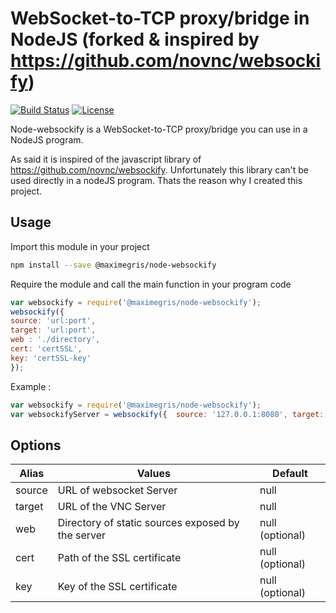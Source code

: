 # WebSocket-to-TCP proxy/bridge in NodeJS (forked & inspired by https://github.com/novnc/websockify)
[![Build Status](https://travis-ci.org/maximegris/node-websockify.svg?branch=master)](https://travis-ci.org/maximegris/node-websockify) 
[![License](https://img.shields.io/badge/license-MIT-green.svg?style=flat)](https://github.com/maximegris/node-websockify/blob/master/LICENSE.md)


Node-websockify is a WebSocket-to-TCP proxy/bridge you can use in a NodeJS program. 

As said it is inspired of the javascript library of https://github.com/novnc/websockify. Unfortunately this library can't be used directly in a nodeJS program. Thats the reason why I created this project.

## Usage ##

Import this module in your project

```bash
npm install --save @maximegris/node-websockify
```

Require the module and call the main function in your program code

```javascript
var websockify = require('@maximegris/node-websockify');
websockify({
source: 'url:port',
target: 'url:port',
web : './directory',
cert: 'certSSL',
key: 'certSSL-key'
});
```

Example :

```javascript
var websockify = require('@maximegris/node-websockify');
var websockifyServer = websockify({  source: '127.0.0.1:8080', target: '192.168.0.100:5900'});
```

## Options ##

| Alias  | Values  | Default  |
|---|---|---|
| source | URL of websocket Server | null |
| target | URL of the VNC Server  | null  |
| web | Directory of static sources exposed by the server | null  (optional) |
| cert | Path of the SSL certificate | null (optional) |
| key | Key of the SSL certificate | null (optional) |

